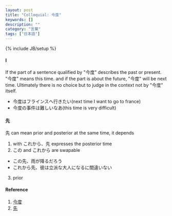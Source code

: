 ```yaml
---
layout: post
title: "Colloquial: 今度"
keywords: []
description: ""
category: "言葉"
tags: ["日本語"]
---
```

{% include JB/setup %}

#### I
If the part of a sentence qualified by "今度" describes the past or present. "今度" means this time.
and if the part is about the future, "今度" will be next time.
Ultimately there is no choice but to judge in the context not by "今度" itself.
- 今度はフラインスへ行きたい(next time I want to go to france)
- 今度の事件は難しいなあ(this time is very difficult)


#### 先
先 can mean prior and posterior at the same time, it depends
1. with これから、先 expresses the posterior time
2. この and これから are swapable
- この先、雨が降るだろう
- これから先、彼は立派な大人になるに間違いない

3. prior



#### Reference
1. [今度](https://japanese.stackexchange.com/questions/52272/does-%E4%BB%8A%E5%BA%A6-mean-this-time-or-next-time)
2. [先](https://japanese.stackexchange.com/questions/16017/i-am-struggling-with-the-sometimes-conflicting-uses-of-%E5%85%88)

